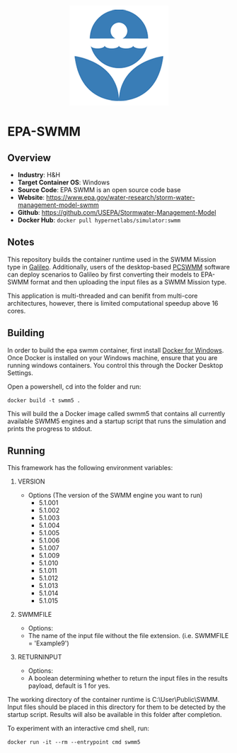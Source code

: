 <p align="center">
  <img src="https://github.com/GoHypernet/Galileo-Mission-Frameworks/blob/epa-swmm/swmm.png" width="225">
</p>

# EPA-SWMM
## Overview
- **Industry**: H&H
- **Target Container OS**: Windows 
- **Source Code**: EPA SWMM is an open source code base
- **Website**: https://www.epa.gov/water-research/storm-water-management-model-swmm
- **Github**: https://github.com/USEPA/Stormwater-Management-Model
- **Docker Hub**: `docker pull hypernetlabs/simulator:swmm`

## Notes
This repository builds the container runtime used in the SWMM Mission type in [Galileo](https://hypernetlabs.io/galileo/). Additionally, users of the desktop-based [PCSWMM](https://www.pcswmm.com) software can deploy scenarios to Galileo by first converting their models to EPA-SWMM format and then uploading the input files as a SWMM Mission type. 

This application is multi-threaded and can benifit from multi-core architectures, however, there is limited computational speedup above 16 cores. 

## Building
In order to build the epa swmm container, first install [Docker for Windows](https://docs.docker.com/docker-for-windows/).
Once Docker is installed on your Windows machine, ensure that you are running windows containers. You control this through the Docker Desktop Settings.

Open a powershell, cd into the folder and run:

```
docker build -t swmm5 .
```

This will build the a Docker image called swmm5 that contains all currently available SWMM5 engines and a startup script that runs the simulation and prints the progress to stdout. 
## Running

This framework has the following environment variables:

1. VERSION 
	- Options (The version of the SWMM engine you want to run) 
		- 5.1.001
		- 5.1.002
		- 5.1.003
		- 5.1.004
		- 5.1.005
		- 5.1.006
		- 5.1.007
		- 5.1.009
		- 5.1.010
		- 5.1.011
		- 5.1.012
		- 5.1.013
		- 5.1.014
		- 5.1.015
		
2. SWMMFILE
	- Options:
    - The name of the input file without the file extension. (i.e. SWMMFILE = 'Example9')
    
3. RETURNINPUT
	- Options:
    - A boolean determining whether to return the input files in the results payload, default is 1 for yes. 

The working directory of the container runtime is C:\User\Public\SWMM. Input files should be placed in this directory for them to be detected by the startup script. 
Results will also be available in this folder after completion. 

To experiment with an interactive cmd shell, run:

```
docker run -it --rm --entrypoint cmd swmm5
```

